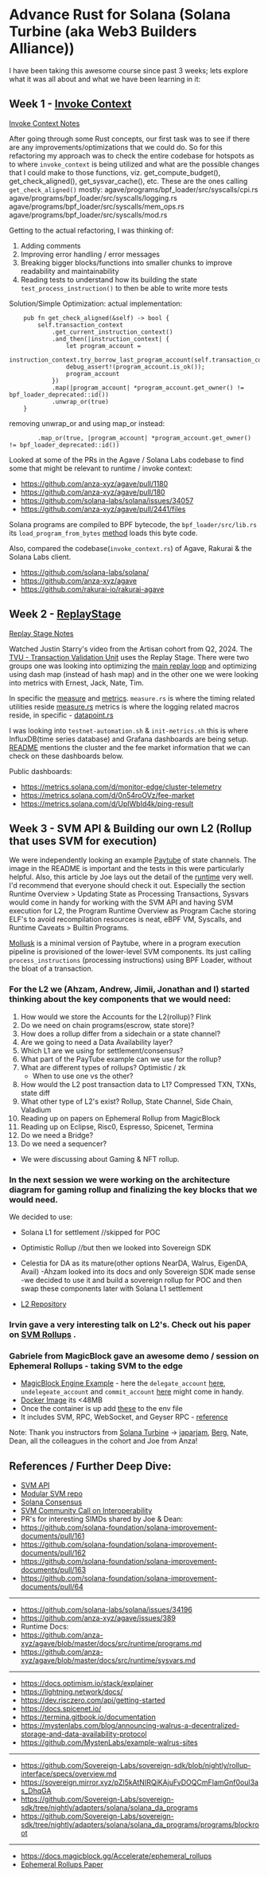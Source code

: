 # Advance Rust for Solana (Solana Turbine (aka Web3 Builders Alliance))

I have been taking this awesome course since past 3 weeks;
lets explore what it was all about and what we have been learning in it:

## Week 1 - [Invoke Context](https://github.com/anza-xyz/agave/blob/master/program-runtime/src/invoke_context.rs)
[Invoke Context Notes](https://github.com/dattgoswami/solana-notes/blob/main/invoke_context.md)

After going through some Rust concepts, our first task was to see if there are any improvements/optimizations that we could do. So for this refactoring my approach was to check the entire codebase for hotspots as to where `invoke_context` is being utilized and what are the possible changes that I could make to those functions, viz. get_compute_budget(), get_check_aligned(), get_sysvar_cache(), etc.
These are the ones calling `get_check_aligned()` mostly:
agave/programs/bpf_loader/src/syscalls/cpi.rs
agave/programs/bpf_loader/src/syscalls/logging.rs
agave/programs/bpf_loader/src/syscalls/mem_ops.rs
agave/programs/bpf_loader/src/syscalls/mod.rs

Getting to the actual refactoring, I was thinking of:
1. Adding comments
2. Improving error handling / error messages
3. Breaking bigger blocks/functions into smaller chunks to improve readability and maintainability
4. Reading tests to understand how its building the state `test_process_instruction()` to then be able to write more tests 

Solution/Simple Optimization:
actual implementation:
```
    pub fn get_check_aligned(&self) -> bool {
        self.transaction_context
            .get_current_instruction_context()
            .and_then(|instruction_context| {
                let program_account =
                    instruction_context.try_borrow_last_program_account(self.transaction_context);
                debug_assert!(program_account.is_ok());
                program_account
            })
            .map(|program_account| *program_account.get_owner() != bpf_loader_deprecated::id())
            .unwrap_or(true)
    }
```
removing unwrap_or and using map_or instead:
```
        .map_or(true, |program_account| *program_account.get_owner() != bpf_loader_deprecated::id())
```
Looked at some of the PRs in the Agave / Solana Labs codebase to find some that might be relevant to runtime / invoke context:
- https://github.com/anza-xyz/agave/pull/1180
- https://github.com/anza-xyz/agave/pull/180
- https://github.com/solana-labs/solana/issues/34057
- https://github.com/anza-xyz/agave/pull/2441/files

Solana programs are compiled to BPF bytecode, the `bpf_loader/src/lib.rs` its `load_program_from_bytes` [method](https://github.com/anza-xyz/agave/blob/a10cd5548d2e21d10b3e43a52af2684333425f26/programs/bpf_loader/src/lib.rs#L63) loads this byte code.

Also, compared the codebase(`invoke_context.rs`) of Agave, Rakurai & the Solana Labs client.
- https://github.com/solana-labs/solana/
- https://github.com/anza-xyz/agave
- https://github.com/rakurai-io/rakurai-agave

## Week 2 - [ReplayStage](https://github.com/anza-xyz/agave/blob/master/core/src/replay_stage.rs)
[Replay Stage Notes](https://github.com/dattgoswami/solana-notes/blob/main/replay_stage.md)

Watched Justin Starry's video from the Artisan cohort from Q2, 2024. The [TVU - Transaction Validation Unit](https://docs.solanalabs.com/validator/tvu) uses the Replay Stage. There were two groups one was looking into optimizing the [main replay loop](https://github.com/anza-xyz/agave/blob/a10cd5548d2e21d10b3e43a52af2684333425f26/core/src/replay_stage.rs#L654) and optimizing using dash map (instead of hash map) and in the other one we were looking into metrics with Ernest, Jack, Nate, Tim.

In specific the [measure](https://github.com/anza-xyz/agave/tree/master/measure) and [metrics](https://github.com/anza-xyz/agave/tree/master/metrics).
`measure.rs` is where the timing related utilities reside [measure.rs](https://github.com/anza-xyz/agave/blob/master/measure/src/measure.rs)
metrics is where the logging related macros reside, in specific - [datapoint.rs](https://github.com/anza-xyz/agave/blob/master/metrics/src/datapoint.rs)

I was looking into `testnet-automation.sh` & `init-metrics.sh` this is where InfluxDB(time series database) and Grafana dashboards are being setup. [README](https://github.com/anza-xyz/agave/blob/master/metrics/README.md) mentions the cluster and the fee market information that we can check on these dashboards below. 

Public dashboards:
- https://metrics.solana.com/d/monitor-edge/cluster-telemetry
- https://metrics.solana.com/d/0n54roOVz/fee-market
- https://metrics.solana.com/d/UpIWbId4k/ping-result

## Week 3 - SVM API & Building our own L2 (Rollup that uses SVM for execution)

We were independently looking an example [Paytube](https://github.com/buffalojoec/paytube) of state channels. The image in the README is important and the tests in this were particularly helpful.
Also, this article by Joe lays out the detail of the [runtime](https://fluff-ranunculus-275.notion.site/The-Agave-Runtime-d1f8d3608e5d4529b120e09e80b48887) very well. I'd recommend that everyone should check it out. Especially the section Runtime Overview > Updating State as Processing Transactions, Sysvars would come in handy for working with the SVM API and having SVM execution for L2, the Program Runtime Overview as Program Cache storing ELF's to avoid recompilation resources is neat, eBPF VM, Syscalls, and Runtime Caveats > Builtin Programs.

[Mollusk](https://github.com/buffalojoec/mollusk) is a minimal version of Paytube, where in a program execution pipeline is provisioned of the lower-level SVM components. Its just calling `process_instructions` (processing instructions) using BPF Loader, without the bloat of a transaction.  

### For the L2 we (Ahzam, Andrew, Jimii, Jonathan and I) started thinking about the key components that we would need:
1. How would we store the Accounts for the L2(rollup)? Flink
2. Do we need on chain programs(escrow, state store)?
3. How does a rollup differ from a sidechain or a state channel?
4. Are we going to need a Data Availability layer?
5. Which L1 are we using for settlement/consensus?
6. What part of the PayTube example can we use for the rollup?
7. What are different types of rollups? Optimistic / zk
	- When to use one vs the other?
8. How would the L2 post transaction data to L1? Compressed TXN, TXNs, state diff
9. What other type of L2's exist? Rollup, State Channel, Side Chain, Valadium
10. Reading up on papers on Ephemeral Rollup from MagicBlock
11. Reading up on Eclipse, Risc0, Espresso, Spicenet, Termina
12. Do we need a Bridge?
13. Do we need a sequencer?

- We were discussing about Gaming & NFT rollup.

### In the next session we were working on the architecture diagram for gaming rollup and finalizing the key blocks that we would need. 
We decided to use:
- Solana L1 for settlement //skipped for POC
- Optimistic Rollup //but then we looked into Sovereign SDK
- Celestia for DA as its mature(other options NearDA, Walrus, EigenDA, Avail)
	-Ahzam looked into its docs and only Sovereign SDK made sense
	-we decided to use it and build a sovereign rollup for POC and then swap these components later with Solana L1 settlement

- [L2 Repository](https://github.com/solana-turbin3/youngguns)

### Irvin gave a very interesting talk on L2's. Check out his paper on [SVM Rollups](https://arxiv.org/abs/2405.08882) .

### Gabriele from MagicBlock gave an awesome demo / session on Ephemeral Rollups - taking SVM to the edge
- [MagicBlock Engine Example](https://github.com/magicblock-labs/magicblock-engine-examples/blob/main/anchor-counter/programs/anchor-counter/src/lib.rs) - here the `delegate_account` [here](https://github.com/magicblock-labs/ephemeral-rollups-sdk/blob/34e2a77ef732b728ea810eb3d212a5507229c034/sdk/src/cpi.rs#L16), `undelegeate_account` and `commit_account` [here](https://github.com/magicblock-labs/ephemeral-rollups-sdk/blob/34e2a77ef732b728ea810eb3d212a5507229c034/sdk/src/er.rs#L8) might come in handy.
- [Docker Image](https://hub.docker.com/r/magicblocklabs/validator) its <48MB 
- Once the container is up add [these](https://github.com/magicblock-labs/magicblock-engine-examples/blob/3b8fdd9690ebe260c92eaf444dc45ae7e4aa5ccd/anchor-counter/tests/anchor-counter.ts#L17) to the env file 
- It includes SVM, RPC, WebSocket, and Geyser RPC - [reference](https://x.com/PiccoGabriele/status/1824435153575575875)

Note: Thank you instructors from [Solana Turbine](https://x.com/solanaturbine) -> [japarjam](https://x.com/japarjam), [Berg](https://x.com/bergabman), Nate, Dean, all the colleagues in the cohort and Joe from Anza! 

## References / Further Deep Dive:
- [SVM API](https://www.anza.xyz/blog/anzas-new-svm-api)
- [Modular SVM repo](https://github.com/buffalojoec/modular-svm)
- [Solana Consensus](https://www.youtube.com/watch?v=StDx4VhZIVk)
- [SVM Community Call on Interoperability](https://youtu.be/2nbY6clDKIY?si=C8JH5GbI_-qx0jPt)
- PR's for interesting SIMDs shared by Joe & Dean:
- https://github.com/solana-foundation/solana-improvement-documents/pull/161
- https://github.com/solana-foundation/solana-improvement-documents/pull/162
- https://github.com/solana-foundation/solana-improvement-documents/pull/163
- https://github.com/solana-foundation/solana-improvement-documents/pull/64
---
- https://github.com/solana-labs/solana/issues/34196
- https://github.com/anza-xyz/agave/issues/389
- Runtime Docs:
- https://github.com/anza-xyz/agave/blob/master/docs/src/runtime/programs.md
- https://github.com/anza-xyz/agave/blob/master/docs/src/runtime/sysvars.md
---
- https://docs.optimism.io/stack/explainer
- https://lightning.network/docs/
- https://dev.risczero.com/api/getting-started
- https://docs.spicenet.io/
- https://termina.gitbook.io/documentation
- https://mystenlabs.com/blog/announcing-walrus-a-decentralized-storage-and-data-availability-protocol
- https://github.com/MystenLabs/example-walrus-sites
---
- https://github.com/Sovereign-Labs/sovereign-sdk/blob/nightly/rollup-interface/specs/overview.md
- https://sovereign.mirror.xyz/pZl5kAtNIRQiKAjuFvDOQCmFIamGnf0oul3as_DhqGA
- https://github.com/Sovereign-Labs/sovereign-sdk/tree/nightly/adapters/solana/solana_da_programs
- https://github.com/Sovereign-Labs/sovereign-sdk/tree/nightly/adapters/solana/solana_da_programs/programs/blockroot
---
- https://docs.magicblock.gg/Accelerate/ephemeral_rollups
- [Ephemeral Rollups Paper](https://arxiv.org/abs/2311.02650)